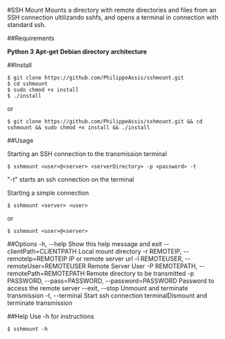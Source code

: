 #SSH Mount
Mounts a directory with remote directories and files from an SSH connection ultilizando sshfs, and opens a terminal in connection with standard ssh.

##Requirements

**Python 3**
**Apt-get**
**Debian directory architecture**

##Install

```shell
$ git clone https://github.com/PhilippeAssis/sshmount.git
$ cd sshmount
$ sudo chmod +x install
$ ./install
```
or
```shell
$ git clone https://github.com/PhilippeAssis/sshmount.git && cd sshmount && sudo chmod +x install && ./install
```

##Usage

Starting an SSH connection to the transmission terminal

```shell
$ sshmount <user>@<server> <serverDirectory> -p <password> -t
```

"-t" starts an ssh connection on the terminal

Starting a simple connection
```shell
$ sshmount <server> <user>
```
or
```shell
$ sshmount <user>@<server>
```

##Options
    -h, --help                                            Show this help message and exit
    --clientPath=CLIENTPATH                               Local mount directory
    -r REMOTEIP, --remoteIp=REMOTEIP                      IP or remote server url
    -l REMOTEUSER, --remoteUser=REMOTEUSER                Remote Server User
    -P REMOTEPATH, --remotePath=REMOTEPATH                Remote directory to be transmitted
    -p PASSWORD, --pass=PASSWORD, --password=PASSWORD     Password to access the remote server
    --exit, --stop                                        Unmount and terminate transmission
    -t, --terminal                                        Start ssh connection terminalDismount and terminate transmission


##Help
Use -h for instructions
```shell
$ sshmount -h
```
